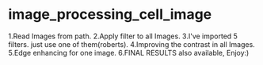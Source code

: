 # image_processing_cell_image
1.Read Images from path.
2.Apply filter to all Images.
3.I've imported 5 filters. just use one of them(roberts).
4.Improving the contrast in all Images.
5.Edge enhancing for one image.
6.FINAL RESULTS also available, Enjoy:)
